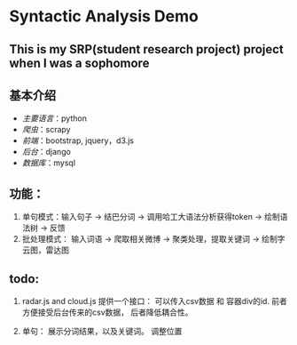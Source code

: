 # Syntactic Analysis Demo

## This is my SRP(student research project) project when I was a sophomore

## 基本介绍

- _主要语言_：python
- _爬虫_：scrapy
- _前端_：bootstrap, jquery，d3.js
- _后台_：django
- _数据库_：mysql

## 功能：

1. 单句模式：输入句子 -> 结巴分词 -> 调用哈工大语法分析获得token -> 绘制语法树 -> 反馈
2. 批处理模式： 输入词语 -> 爬取相关微博 -> 聚类处理，提取关键词 -> 绘制字云图，雷达图

## todo:

1. radar.js and cloud.js 提供一个接口： 可以传入csv数据 和 容器div的id. 前者方便接受后台传来的csv数据， 后者降低耦合性。

2. 单句： 展示分词结果，以及关键词。 调整位置
